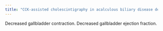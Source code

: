 ```yaml
---
title: "CCK-assisted cholescintigraphy in acalculous biliary disease demonstrates"
---
```

Decreased gallbladder contraction. Decreased gallbladder ejection fraction.

